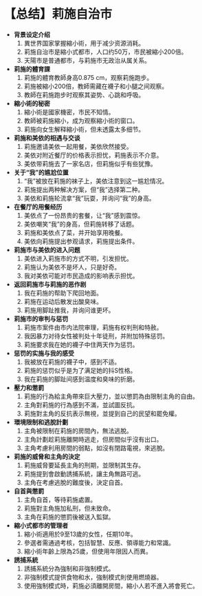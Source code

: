 # 【总结】莉施自治市

-   **背景设定介绍**
    1.  異世界国家掌握縮小術，用于减少资源消耗。
    2.  莉施自治市是縮小式都市，人口约50万，市民被縮小200倍。
    3.  天陽市是普通都市，与莉施市无政治从属关系。
-   **莉施的體育課**
    1.  莉施的體育教師身高0.875 cm，观察莉施跑步。
    2.  莉施被縮小200倍，教師需藏在襪子和小腿之间观察。
    3.  教師在莉施跑步时观察其姿势、心跳和呼吸。
-   **縮小術的秘密**
    1.  縮小術是國家機密，市民不知情。
    2.  教師被莉施縮小，成为观察縮小術的窗口。
    3.  莉施向女生解释縮小術，但未透露太多细节。
-   **莉施和美依的相遇与交谈**
    1.  莉施邀请美依一起用餐，美依欣然接受。
    2.  美依对附近餐厅的价格表示担忧，莉施表示不介意。
    3.  美依带莉施去了一家名店，但莉施似乎有些犹豫。
-   **关于“我”的尴尬位置**
    1.  “我”被放在莉施的袜子上，美依注意到这一尴尬情况。
    2.  莉施提出两种解决方案，但“我”选择第二种。
    3.  美依和莉施轮流拿“我”玩耍，并询问“我”的身高。
-   **在餐厅的用餐经历**
    1.  美依点了一份昂贵的套餐，让“我”感到震惊。
    2.  美依嘲笑“我”的身高，但莉施转移了话题。
    3.  莉施和美依点了菜，并开始享用晚餐。
    4.  美依向莉施提出参观请求，莉施提出条件。
-   **莉施市与美依的进入问题**
    1.  美依进入莉施市的方式不明，引发担忧。
    2.  莉施认为美依不是坏人，只是好奇。
    3.  我对美依可能对市民造成的影响表示担忧。
-   **返回莉施市与莉施的恶作剧**
    1.  我在莉施的帮助下爬回地面。
    2.  莉施在运动后散发出酸臭味。
    3.  莉施用脚趾推我，并询问谁更坏。
-   **莉施市的审判与惩罚**
    1.  莉施市案件由市内法院审理，莉施有权判刑和特赦。
    2.  我因暴力对待女性被判处十年徒刑，并附加特殊惩罚。
    3.  莉施要求我在她的襪子中住两天作为惩罚。
-   **惩罚的实施与我的感受**
    1.  我被放在莉施的襪子中，感到不适。
    2.  莉施的惩罚似乎是为了满足她的抖S性格。
    3.  我在莉施的脚趾间感到温度和臭味的折磨。
-   **壓力和懲罰**
    1.  莉施的行為給主角帶來巨大壓力，並以懲罰為由限制主角的自由。
    2.  主角對莉施的行為感到不滿，並試圖反抗。
    3.  莉施對主角的反抗表示無視，並提到自己的民望和罷免權。
-   **環境限制和逃脫計劃**
    1.  主角被限制在莉施的房間內，無法逃脫。
    2.  主角計劃趁莉施離開時逃走，但房間似乎沒有出口。
    3.  主角考慮利用房間的弱點，如沒有閉路電視，來逃脫。
-   **莉施的威脅和主角的決定**
    1.  莉施威脅要延長主角的刑期，並限制其生存。
    2.  莉施提到會啟動誘捕系統，讓主角無路可逃。
    3.  主角在考慮逃脫的難度後，決定自首。
-   **自首與懲罰**
    1.  主角自首，等待莉施處置。
    2.  莉施對主角施加私刑，但未致命。
    3.  主角在莉施的懲罰後被送入監獄。
-   **縮小式都市的管理者**
    1.  縮小術適用於9至13歲的女性，任期10年。
    2.  參選者需通過考核，包括智慧、反應、領導能力和常識。
    3.  縮小術年齡上限為25歲，但使用年限因人而異。
-   **誘捕系統**
    1.  誘捕系統分為強制和非強制模式。
    2.  非強制模式提供食物和水，強制模式則使用燃燒器。
    3.  使用強制模式時，莉施必須離開房間，縮小人若不進入將會死亡。